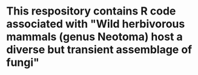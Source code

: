 # This respository contains R code associated with "Wild herbivorous mammals (genus Neotoma) host a diverse but transient assemblage of fungi"
